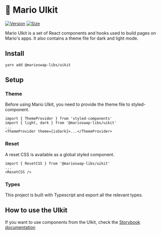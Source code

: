 # 🍄 Mario UIkit

[![Version](https://img.shields.io/npm/v/@marioswap-libs/uikit)](https://www.npmjs.com/package/@marioswap-libs/uikit) [![Size](https://img.shields.io/bundlephobia/min/@marioswap-libs/uikit)](https://www.npmjs.com/package/@marioswap-libs/uikit)

Mario UIkit is a set of React components and hooks used to build pages on Mario's apps. It also contains a theme file for dark and light mode.

## Install

`yarn add @marioswap-libs/uikit`

## Setup

### Theme

Before using Mario UIkit, you need to provide the theme file to styled-component.

```
import { ThemeProvider } from 'styled-components'
import { light, dark } from '@marioswap-libs/uikit'
...
<ThemeProvider theme={isDark}>...</ThemeProvider>
```

### Reset

A reset CSS is available as a global styled component.

```
import { ResetCSS } from '@marioswap-libs/uikit'
...
<ResetCSS />
```

### Types

This project is built with Typescript and export all the relevant types.

## How to use the UIkit

If you want to use components from the UIkit, check the [Storybook documentation](https://marioswap.github.io/mario-uikit/)
